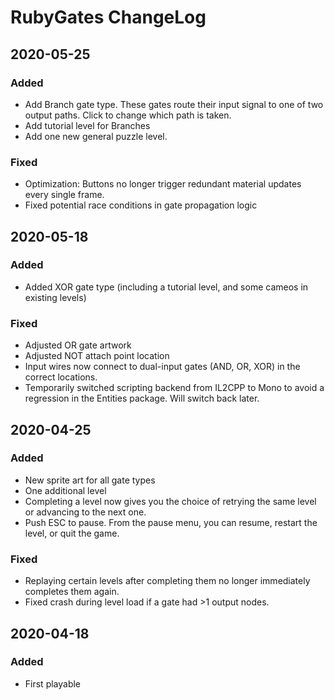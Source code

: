 # RubyGates ChangeLog

## 2020-05-25

### Added
* Add Branch gate type. These gates route their input signal to one of two output paths. Click to change which path is taken.
* Add tutorial level for Branches
* Add one new general puzzle level.

### Fixed
* Optimization: Buttons no longer trigger redundant material updates every single frame.
* Fixed potential race conditions in gate propagation logic

## 2020-05-18

### Added
* Added XOR gate type (including a tutorial level, and some cameos in existing levels)

### Fixed
* Adjusted OR gate artwork
* Adjusted NOT attach point location
* Input wires now connect to dual-input gates (AND, OR, XOR) in the correct locations.
* Temporarily switched scripting backend from IL2CPP to Mono to avoid a regression in the Entities package. Will switch back later.

## 2020-04-25

### Added
* New sprite art for all gate types
* One additional level
* Completing a level now gives you the choice of retrying the same level or advancing to the next one.
* Push ESC to pause. From the pause menu, you can resume, restart the level, or quit the game.

### Fixed
* Replaying certain levels after completing them no longer immediately completes them again.
* Fixed crash during level load if a gate had >1 output nodes.

## 2020-04-18

### Added
* First playable
